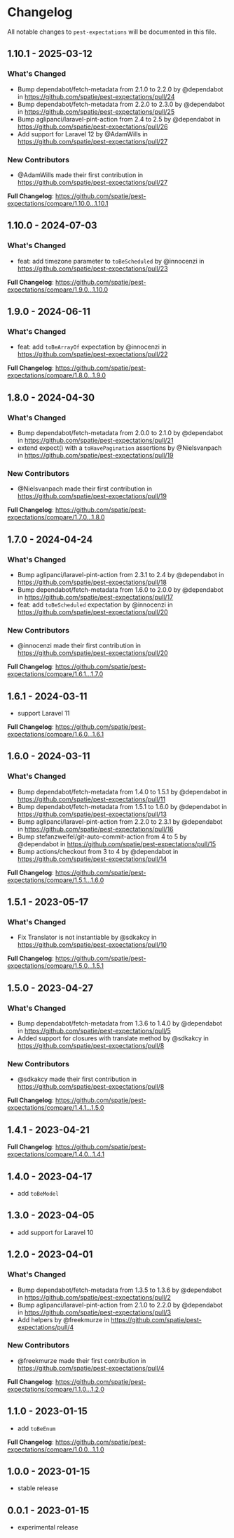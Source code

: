 # Changelog

All notable changes to `pest-expectations` will be documented in this file.

## 1.10.1 - 2025-03-12

### What's Changed

* Bump dependabot/fetch-metadata from 2.1.0 to 2.2.0 by @dependabot in https://github.com/spatie/pest-expectations/pull/24
* Bump dependabot/fetch-metadata from 2.2.0 to 2.3.0 by @dependabot in https://github.com/spatie/pest-expectations/pull/25
* Bump aglipanci/laravel-pint-action from 2.4 to 2.5 by @dependabot in https://github.com/spatie/pest-expectations/pull/26
* Add support for Laravel 12 by @AdamWills in https://github.com/spatie/pest-expectations/pull/27

### New Contributors

* @AdamWills made their first contribution in https://github.com/spatie/pest-expectations/pull/27

**Full Changelog**: https://github.com/spatie/pest-expectations/compare/1.10.0...1.10.1

## 1.10.0 - 2024-07-03

### What's Changed

* feat: add timezone parameter to `toBeScheduled` by @innocenzi in https://github.com/spatie/pest-expectations/pull/23

**Full Changelog**: https://github.com/spatie/pest-expectations/compare/1.9.0...1.10.0

## 1.9.0 - 2024-06-11

### What's Changed

* feat: add `toBeArrayOf` expectation by @innocenzi in https://github.com/spatie/pest-expectations/pull/22

**Full Changelog**: https://github.com/spatie/pest-expectations/compare/1.8.0...1.9.0

## 1.8.0 - 2024-04-30

### What's Changed

* Bump dependabot/fetch-metadata from 2.0.0 to 2.1.0 by @dependabot in https://github.com/spatie/pest-expectations/pull/21
* extend expect() with a `toHavePagination` assertions by @Nielsvanpach in https://github.com/spatie/pest-expectations/pull/19

### New Contributors

* @Nielsvanpach made their first contribution in https://github.com/spatie/pest-expectations/pull/19

**Full Changelog**: https://github.com/spatie/pest-expectations/compare/1.7.0...1.8.0

## 1.7.0 - 2024-04-24

### What's Changed

* Bump aglipanci/laravel-pint-action from 2.3.1 to 2.4 by @dependabot in https://github.com/spatie/pest-expectations/pull/18
* Bump dependabot/fetch-metadata from 1.6.0 to 2.0.0 by @dependabot in https://github.com/spatie/pest-expectations/pull/17
* feat: add `toBeScheduled` expectation by @innocenzi in https://github.com/spatie/pest-expectations/pull/20

### New Contributors

* @innocenzi made their first contribution in https://github.com/spatie/pest-expectations/pull/20

**Full Changelog**: https://github.com/spatie/pest-expectations/compare/1.6.1...1.7.0

## 1.6.1 - 2024-03-11

- support Laravel 11

**Full Changelog**: https://github.com/spatie/pest-expectations/compare/1.6.0...1.6.1

## 1.6.0 - 2024-03-11

### What's Changed

* Bump dependabot/fetch-metadata from 1.4.0 to 1.5.1 by @dependabot in https://github.com/spatie/pest-expectations/pull/11
* Bump dependabot/fetch-metadata from 1.5.1 to 1.6.0 by @dependabot in https://github.com/spatie/pest-expectations/pull/13
* Bump aglipanci/laravel-pint-action from 2.2.0 to 2.3.1 by @dependabot in https://github.com/spatie/pest-expectations/pull/16
* Bump stefanzweifel/git-auto-commit-action from 4 to 5 by @dependabot in https://github.com/spatie/pest-expectations/pull/15
* Bump actions/checkout from 3 to 4 by @dependabot in https://github.com/spatie/pest-expectations/pull/14

**Full Changelog**: https://github.com/spatie/pest-expectations/compare/1.5.1...1.6.0

## 1.5.1 - 2023-05-17

### What's Changed

- Fix Translator is not instantiable by @sdkakcy in https://github.com/spatie/pest-expectations/pull/10

**Full Changelog**: https://github.com/spatie/pest-expectations/compare/1.5.0...1.5.1

## 1.5.0 - 2023-04-27

### What's Changed

- Bump dependabot/fetch-metadata from 1.3.6 to 1.4.0 by @dependabot in https://github.com/spatie/pest-expectations/pull/5
- Added support for closures with translate method by @sdkakcy in https://github.com/spatie/pest-expectations/pull/8

### New Contributors

- @sdkakcy made their first contribution in https://github.com/spatie/pest-expectations/pull/8

**Full Changelog**: https://github.com/spatie/pest-expectations/compare/1.4.1...1.5.0

## 1.4.1 - 2023-04-21

**Full Changelog**: https://github.com/spatie/pest-expectations/compare/1.4.0...1.4.1

## 1.4.0 - 2023-04-17

- add `toBeModel`

## 1.3.0 - 2023-04-05

- add support for Laravel 10

## 1.2.0 - 2023-04-01

### What's Changed

- Bump dependabot/fetch-metadata from 1.3.5 to 1.3.6 by @dependabot in https://github.com/spatie/pest-expectations/pull/2
- Bump aglipanci/laravel-pint-action from 2.1.0 to 2.2.0 by @dependabot in https://github.com/spatie/pest-expectations/pull/3
- Add helpers by @freekmurze in https://github.com/spatie/pest-expectations/pull/4

### New Contributors

- @freekmurze made their first contribution in https://github.com/spatie/pest-expectations/pull/4

**Full Changelog**: https://github.com/spatie/pest-expectations/compare/1.1.0...1.2.0

## 1.1.0 - 2023-01-15

- add `toBeEnum`

**Full Changelog**: https://github.com/spatie/pest-expectations/compare/1.0.0...1.1.0

## 1.0.0 - 2023-01-15

- stable release

## 0.0.1 - 2023-01-15

- experimental release
